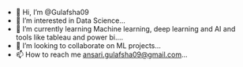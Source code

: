- 👋 Hi, I’m @Gulafsha09
- 👀 I’m interested in Data Science...
- 🌱 I’m currently learning Machine learning, deep learning and AI and tools like tableau and power bi....
- 💞️ I’m looking to collaborate on ML projects...
- 📫 How to reach me ansari.gulafsha09@gmail.com...

<!---
Gulafsha09/Gulafsha09 is a ✨ special ✨ repository because its `README.md` (this file) appears on your GitHub profile.
You can click the Preview link to take a look at your changes.
--->
